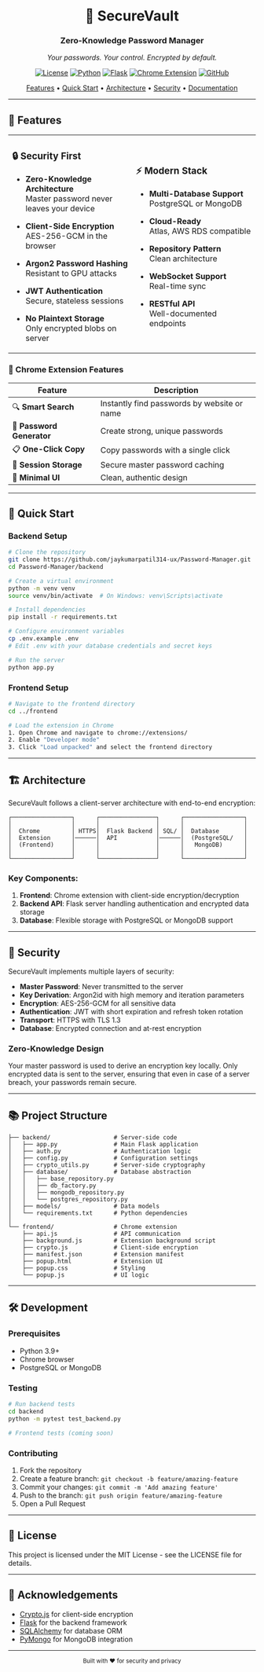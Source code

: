 <div align="center">

# 🔐 SecureVault

### Zero-Knowledge Password Manager

_Your passwords. Your control. Encrypted by default._

[![License](https://img.shields.io/badge/license-MIT-blue.svg)](LICENSE)
[![Python](https://img.shields.io/badge/python-3.9+-brightgreen.svg)](https://www.python.org/)
[![Flask](https://img.shields.io/badge/flask-3.1.2-orange.svg)](https://flask.palletsprojects.com/)
[![Chrome Extension](https://img.shields.io/badge/chrome-extension-yellow.svg)](https://developer.chrome.com/docs/extensions/)
[![GitHub](https://img.shields.io/badge/github-repo-green.svg)](https://github.com/jaykumarpatil314-ux/Password-Manager.git)

[Features](#-features) • [Quick Start](#-quick-start) • [Architecture](#️-architecture) • [Security](#-security) • [Documentation](#-documentation)

</div>

---

## 🌟 Features

<table>
<tr>
<td width="50%">

### 🔒 Security First

- **Zero-Knowledge Architecture**  
  Master password never leaves your device

- **Client-Side Encryption**  
  AES-256-GCM in the browser

- **Argon2 Password Hashing**  
  Resistant to GPU attacks

- **JWT Authentication**  
  Secure, stateless sessions

- **No Plaintext Storage**  
  Only encrypted blobs on server

</td>
<td width="50%">

### ⚡ Modern Stack

- **Multi-Database Support**  
  PostgreSQL or MongoDB

- **Cloud-Ready**  
  Atlas, AWS RDS compatible

- **Repository Pattern**  
  Clean architecture

- **WebSocket Support**  
  Real-time sync

- **RESTful API**  
  Well-documented endpoints

</td>
</tr>
</table>

### 🎨 Chrome Extension Features

| Feature                   | Description                                 |
| ------------------------- | ------------------------------------------- |
| 🔍 **Smart Search**       | Instantly find passwords by website or name |
| 🎲 **Password Generator** | Create strong, unique passwords             |
| 📋 **One-Click Copy**     | Copy passwords with a single click          |
| 💾 **Session Storage**    | Secure master password caching              |
| 🎨 **Minimal UI**         | Clean, authentic design                     |

---

## 🚀 Quick Start

### Backend Setup

```bash
# Clone the repository
git clone https://github.com/jaykumarpatil314-ux/Password-Manager.git
cd Password-Manager/backend

# Create a virtual environment
python -m venv venv
source venv/bin/activate  # On Windows: venv\Scripts\activate

# Install dependencies
pip install -r requirements.txt

# Configure environment variables
cp .env.example .env
# Edit .env with your database credentials and secret keys

# Run the server
python app.py
```

### Frontend Setup

```bash
# Navigate to the frontend directory
cd ../frontend

# Load the extension in Chrome
1. Open Chrome and navigate to chrome://extensions/
2. Enable "Developer mode"
3. Click "Load unpacked" and select the frontend directory
```

---

## 🏗️ Architecture

SecureVault follows a client-server architecture with end-to-end encryption:

```
┌─────────────────┐      ┌────────────────┐      ┌─────────────────┐
│                 │      │                │      │                 │
│  Chrome         │ HTTPS│  Flask Backend │ SQL/ │  Database       │
│  Extension      │──────│  API           │──────│  (PostgreSQL/   │
│  (Frontend)     │      │                │      │   MongoDB)      │
│                 │      │                │      │                 │
└─────────────────┘      └────────────────┘      └─────────────────┘
```

### Key Components:

1. **Frontend**: Chrome extension with client-side encryption/decryption
2. **Backend API**: Flask server handling authentication and encrypted data storage
3. **Database**: Flexible storage with PostgreSQL or MongoDB support

---

## 🔐 Security

SecureVault implements multiple layers of security:

- **Master Password**: Never transmitted to the server
- **Key Derivation**: Argon2id with high memory and iteration parameters
- **Encryption**: AES-256-GCM for all sensitive data
- **Authentication**: JWT with short expiration and refresh token rotation
- **Transport**: HTTPS with TLS 1.3
- **Database**: Encrypted connection and at-rest encryption

### Zero-Knowledge Design

Your master password is used to derive an encryption key locally. Only encrypted data is sent to the server, ensuring that even in case of a server breach, your passwords remain secure.

---

## 📚 Project Structure

```
├── backend/                  # Server-side code
│   ├── app.py                # Main Flask application
│   ├── auth.py               # Authentication logic
│   ├── config.py             # Configuration settings
│   ├── crypto_utils.py       # Server-side cryptography
│   ├── database/             # Database abstraction
│   │   ├── base_repository.py
│   │   ├── db_factory.py
│   │   ├── mongodb_repository.py
│   │   └── postgres_repository.py
│   ├── models/               # Data models
│   └── requirements.txt      # Python dependencies
│
└── frontend/                 # Chrome extension
    ├── api.js                # API communication
    ├── background.js         # Extension background script
    ├── crypto.js             # Client-side encryption
    ├── manifest.json         # Extension manifest
    ├── popup.html            # Extension UI
    ├── popup.css             # Styling
    └── popup.js              # UI logic
```

---

## 🛠️ Development

### Prerequisites

- Python 3.9+
- Chrome browser
- PostgreSQL or MongoDB

### Testing

```bash
# Run backend tests
cd backend
python -m pytest test_backend.py

# Frontend tests (coming soon)
```

### Contributing

1. Fork the repository
2. Create a feature branch: `git checkout -b feature/amazing-feature`
3. Commit your changes: `git commit -m 'Add amazing feature'`
4. Push to the branch: `git push origin feature/amazing-feature`
5. Open a Pull Request

---

## 📄 License

This project is licensed under the MIT License - see the LICENSE file for details.

---

## 🙏 Acknowledgements

- [Crypto.js](https://github.com/brix/crypto-js) for client-side encryption
- [Flask](https://flask.palletsprojects.com/) for the backend framework
- [SQLAlchemy](https://www.sqlalchemy.org/) for database ORM
- [PyMongo](https://pymongo.readthedocs.io/) for MongoDB integration

---

<div align="center">
  <sub>Built with ❤️ for security and privacy</sub>
</div>


